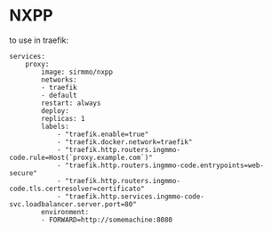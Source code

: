 # NXPP

to use in traefik: 



    services:
        proxy:
            image: sirmmo/nxpp
            networks:
            - traefik
            - default
            restart: always
            deploy:
            replicas: 1
            labels:
                - "traefik.enable=true"
                - "traefik.docker.network=traefik"
                - "traefik.http.routers.ingmmo-code.rule=Host(`proxy.example.com`)"
                - "traefik.http.routers.ingmmo-code.entrypoints=web-secure"
                - "traefik.http.routers.ingmmo-code.tls.certresolver=certificato"
                - "traefik.http.services.ingmmo-code-svc.loadbalancer.server.port=80"
            environment:
            - FORWARD=http://somemachine:8080